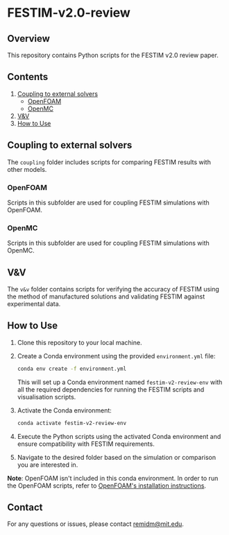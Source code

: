 # FESTIM-v2.0-review

## Overview

This repository contains Python scripts for the FESTIM v2.0 review paper.

## Contents

1. [Coupling to external solvers](#coupling-to-external-solvers)
    - [OpenFOAM](#OpenFOAM)
    - [OpenMC](#OpenMC)
2. [V&V](#V&V)
3. [How to Use](#how-to-use)


## Coupling to external solvers

The `coupling` folder includes scripts for comparing FESTIM results with other models.

### OpenFOAM

Scripts in this subfolder are used for coupling FESTIM simulations with OpenFOAM.

### OpenMC

Scripts in this subfolder are used for coupling FESTIM simulations with OpenMC.

## V&V

The `v&v` folder contains scripts for verifying the accuracy of FESTIM using the method of manufactured solutions and validating FESTIM against experimental data.

## How to Use

1. Clone this repository to your local machine.
2. Create a Conda environment using the provided `environment.yml` file:

    ```bash
    conda env create -f environment.yml
    ```

   This will set up a Conda environment named `festim-v2-review-env` with all the required dependencies for running the FESTIM scripts and visualisation scripts.

3. Activate the Conda environment:

    ```bash
    conda activate festim-v2-review-env
    ```

4. Execute the Python scripts using the activated Conda environment and ensure compatibility with FESTIM requirements.

5. Navigate to the desired folder based on the simulation or comparison you are interested in.

**Note**: OpenFOAM isn't included in this conda environment. In order to run the OpenFOAM scripts, refer to [OpenFOAM's installation instructions](https://www.openfoam.com/download/openfoam-installation-on-linux).


## Contact

For any questions or issues, please contact remidm@mit.edu.